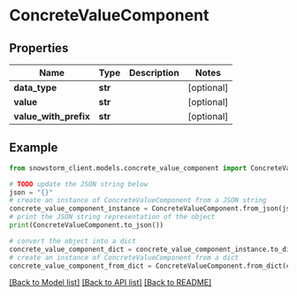 # ConcreteValueComponent


## Properties

Name | Type | Description | Notes
------------ | ------------- | ------------- | -------------
**data_type** | **str** |  | [optional] 
**value** | **str** |  | [optional] 
**value_with_prefix** | **str** |  | [optional] 

## Example

```python
from snowstorm_client.models.concrete_value_component import ConcreteValueComponent

# TODO update the JSON string below
json = "{}"
# create an instance of ConcreteValueComponent from a JSON string
concrete_value_component_instance = ConcreteValueComponent.from_json(json)
# print the JSON string representation of the object
print(ConcreteValueComponent.to_json())

# convert the object into a dict
concrete_value_component_dict = concrete_value_component_instance.to_dict()
# create an instance of ConcreteValueComponent from a dict
concrete_value_component_from_dict = ConcreteValueComponent.from_dict(concrete_value_component_dict)
```
[[Back to Model list]](../README.md#documentation-for-models) [[Back to API list]](../README.md#documentation-for-api-endpoints) [[Back to README]](../README.md)


